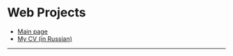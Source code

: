 # Web Projects
- [Main page](https://v-las.github.io/)
- [My CV (in Russian)](https://v-las.github.io/cv-ru/)
---
